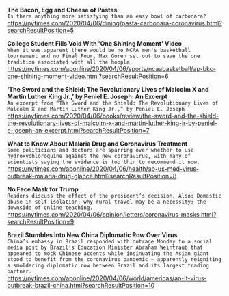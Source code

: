 **The Bacon, Egg and Cheese of Pastas**\
`Is there anything more satisfying than an easy bowl of carbonara?`\
https://nytimes.com/2020/04/06/dining/pasta-carbonara-coronavirus.html?searchResultPosition=5

**College Student Fills Void With 'One Shining Moment' Video**\
`When it was apparent there would be no NCAA men's basketball tournament and no Final Four, Max Goren set out to save the one tradition associated with all the hoopla. `\
https://nytimes.com/aponline/2020/04/06/sports/ncaabasketball/ap-bkc-one-shining-moment-video.html?searchResultPosition=6

**‘The Sword and the Shield: The Revolutionary Lives of Malcolm X and Martin Luther King Jr.,’ by Peniel E. Joseph: An Excerpt**\
`An excerpt from “The Sword and the Shield: The Revolutionary Lives of Malcolm X and Martin Luther King Jr.,” by Peniel E. Joseph`\
https://nytimes.com/2020/04/06/books/review/the-sword-and-the-shield-the-revolutionary-lives-of-malcolm-x-and-martin-luther-king-jr-by-peniel-e-joseph-an-excerpt.html?searchResultPosition=7

**What to Know About Malaria Drug and Coronavirus Treatment**\
`Some politicians and doctors are sparring over whether to use hydroxychloroquine against the new coronavirus, with many of scientists saying the evidence is too thin to recommend it now. `\
https://nytimes.com/aponline/2020/04/06/health/ap-us-med-virus-outbreak-malaria-drug-glance.html?searchResultPosition=8

**No Face Mask for Trump**\
`Readers discuss the effect of the president’s decision. Also: Domestic abuse in self-isolation; why rural travel may be a necessity; the downside of online teaching.`\
https://nytimes.com/2020/04/06/opinion/letters/coronavirus-masks.html?searchResultPosition=9

**Brazil Stumbles Into New China Diplomatic Row Over Virus**\
`China’s embassy in Brazil responded with outrage Monday to a social media post by Brazil’s Education Minister Abraham Weintraub that appeared to mock Chinese accents while insinuating the Asian giant stood to benefit from the coronavirus pandemic — apparently reigniting a smoldering diplomatic row between Brazil and its largest trading partner.`\
https://nytimes.com/aponline/2020/04/06/world/americas/ap-lt-virus-outbreak-brazil-china.html?searchResultPosition=10

